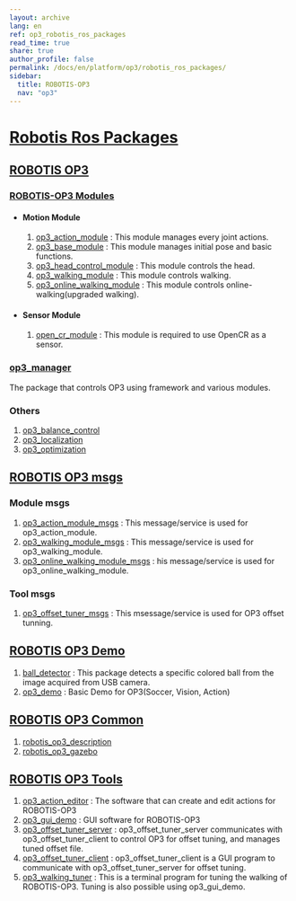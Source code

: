 ```yaml
---
layout: archive
lang: en
ref: op3_robotis_ros_packages
read_time: true
share: true
author_profile: false
permalink: /docs/en/platform/op3/robotis_ros_packages/
sidebar:
  title: ROBOTIS-OP3
  nav: "op3"
---
```


<div style="counter-reset: h1 2"></div>

# [Robotis Ros Packages](#robotis-ros-packages)

## [ROBOTIS OP3](#robotis-op3)

### [ROBOTIS-OP3 Modules]
 - #### Motion Module
   1. [op3_action_module] : This module manages every joint actions.  
   2. [op3_base_module] : This module manages initial pose and basic functions.  
   3. [op3_head_control_module] : This module controls the head.  
   4. [op3_walking_module] : This module controls walking.  
   5. [op3_online_walking_module] : This module controls online-walking(upgraded walking).

 - #### Sensor Module
   1. [open_cr_module] : This module is required to use OpenCR as a sensor.  

### [op3_manager]
  The package that controls OP3 using framework and various modules.   

### Others
  1. [op3_balance_control]
  2. [op3_localization]
  3. [op3_optimization]


## [ROBOTIS OP3 msgs](#robotis-op3-msgs)

### Module msgs
 1. [op3_action_module_msgs] : This message/service is used for op3_action_module.  
 2. [op3_walking_module_msgs] : This message/service is used for op3_walking_module.
 3. [op3_online_walking_module_msgs] : his message/service is used for op3_online_walking_module.  


### Tool msgs
 1. [op3_offset_tuner_msgs] : This msessage/service is used for OP3 offset tunning.  

## [ROBOTIS OP3 Demo](#robotis-op3-Demo)

1. [ball_detector] : This package detects a specific colored ball from the image acquired from USB camera.
2. [op3_demo] : Basic Demo for OP3(Soccer, Vision, Action)


## [ROBOTIS OP3 Common](#robotis-op3-common)

1. [robotis_op3_description]
2. [robotis_op3_gazebo]

## [ROBOTIS OP3 Tools](#robotis-op3-tools)

1. [op3_action_editor] : The software that can create and edit actions for ROBOTIS-OP3  
2. [op3_gui_demo] : GUI software for ROBOTIS-OP3  
3. [op3_offset_tuner_server] : op3_offset_tuner_server communicates with op3_offset_tuner_client to control OP3 for offset tuning, and manages tuned offset file.   
4. [op3_offset_tuner_client] : op3_offset_tuner_client is a GUI program to communicate with op3_offset_tuner_server for offset tuning.  
5. [op3_walking_tuner] : This is a terminal program for tuning the walking of ROBOTIS-OP3. Tuning is also possible using op3_gui_demo.






[ROBOTIS-OP3 Modules]:robotis_op3_modules.md
[op3_action_module]:op3_action_module.md
[op3_base_module]:op3_base_module.md
[op3_head_control_module]:op3_head_control_module.md
[op3_walking_module]:op3_walking_module.md
[op3_online_walking_module]:op3_online_walking_module.md
[open_cr_module]:open_cr_module.md
[op3_manager]:op3_manager.md
[op3_balance_control]:op3_balance_control.md
[op3_localization]:op3_localization.md
[op3_optimization]:op3_optimization.md

[op3_action_module_msgs]:op3_action_module_msgs.md
[op3_walking_module_msgs]:op3_walking_module_msgs.md
[op3_online_walking_module_msgs]:op3_online_walking_module_msgs.md
[op3_offset_tuner_msgs]:op3_offset_tuner_msgs.md



[ball_detector]:op3_ball_detector.md
[op3_demo]:op3_demo.md


[robotis_op3_description]:https://github.com/ROBOTIS-GIT/ROBOTIS-Documents/wiki/robotis_op3_description
[robotis_op3_gazebo]:https://github.com/ROBOTIS-GIT/ROBOTIS-Documents/wiki/robotis_op3_gazebo


[op3_action_editor]:op3_action_editor.md
[op3_gui_demo]:op3_gui_demo.md
[op3_offset_tuner_server]:op3_offset_tuner_server.md
[op3_offset_tuner_client]:op3_offset_tuner_client.md
[op3_walking_tuner]:op3_walking_tuner.md
